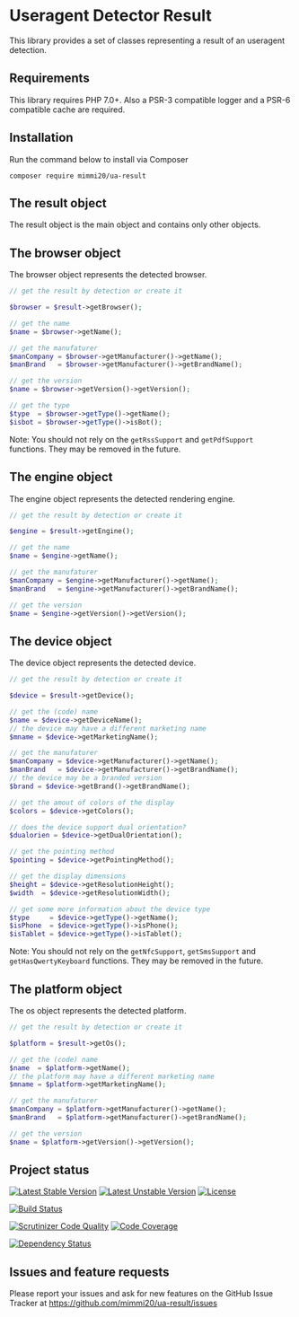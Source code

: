 Useragent Detector Result
=========================

This library provides a set of classes representing a result of an useragent detection.

Requirements
------------

This library requires PHP 7.0+.
Also a PSR-3 compatible logger and a PSR-6 compatible cache are required.

Installation
------------

Run the command below to install via Composer

```shell
composer require mimmi20/ua-result
```

The result object
-----------------

The result object is the main object and contains only other objects.

The browser object
------------------

The browser object represents the detected browser.

```php
// get the result by detection or create it

$browser = $result->getBrowser();

// get the name
$name = $browser->getName();

// get the manufaturer
$manCompany = $browser->getManufacturer()->getName();
$manBrand   = $browser->getManufacturer()->getBrandName();

// get the version
$name = $browser->getVersion()->getVersion();

// get the type
$type  = $browser->getType()->getName();
$isbot = $browser->getType()->isBot();
```

Note:
You should not rely on the `getRssSupport` and `getPdfSupport` functions. They may be removed in the future.

The engine object
-----------------

The engine object represents the detected rendering engine.

```php
// get the result by detection or create it

$engine = $result->getEngine();

// get the name
$name = $engine->getName();

// get the manufaturer
$manCompany = $engine->getManufacturer()->getName();
$manBrand   = $engine->getManufacturer()->getBrandName();

// get the version
$name = $engine->getVersion()->getVersion();
```

The device object
-----------------

The device object represents the detected device.

```php
// get the result by detection or create it

$device = $result->getDevice();

// get the (code) name
$name = $device->getDeviceName();
// the device may have a different marketing name
$mname = $device->getMarketingName();

// get the manufaturer
$manCompany = $device->getManufacturer()->getName();
$manBrand   = $device->getManufacturer()->getBrandName();
// the device may be a branded version
$brand = $device->getBrand()->getBrandName();

// get the amout of colors of the display
$colors = $device->getColors();

// does the device support dual orientation?
$dualorien = $device->getDualOrientation();

// get the pointing method
$pointing = $device->getPointingMethod();

// get the display dimensions
$height = $device->getResolutionHeight();
$width  = $device->getResolutionWidth();

// get some more information about the device type
$type     = $device->getType()->getName();
$isPhone  = $device->getType()->isPhone();
$isTablet = $device->getType()->isTablet();
```

Note:
You should not rely on the `getNfcSupport`, `getSmsSupport` and `getHasQwertyKeyboard` functions. They may be removed in the future.

The platform object
-------------------

The os object represents the detected platform.

```php
// get the result by detection or create it

$platform = $result->getOs();

// get the (code) name
$name  = $platform->getName();
// the platform may have a different marketing name
$mname = $platform->getMarketingName();

// get the manufaturer
$manCompany = $platform->getManufacturer()->getName();
$manBrand   = $platform->getManufacturer()->getBrandName();

// get the version
$name = $platform->getVersion()->getVersion();
```

Project status
--------------

[![Latest Stable Version](https://poser.pugx.org/mimmi20/ua-result/v/stable)](https://packagist.org/packages/mimmi20/ua-result)
[![Latest Unstable Version](https://poser.pugx.org/mimmi20/ua-result/v/unstable)](https://packagist.org/packages/mimmi20/ua-result)
[![License](https://poser.pugx.org/mimmi20/ua-result/license)](https://packagist.org/packages/mimmi20/ua-result)

[![Build Status](https://api.travis-ci.org/mimmi20/ua-result.png?branch=master)](https://travis-ci.org/mimmi20/ua-result)

[![Scrutinizer Code Quality](https://scrutinizer-ci.com/g/mimmi20/ua-result/badges/quality-score.png?b=master)](https://scrutinizer-ci.com/g/mimmi20/ua-result/?branch=master)
[![Code Coverage](https://scrutinizer-ci.com/g/mimmi20/ua-result/badges/coverage.png?b=master)](https://scrutinizer-ci.com/g/mimmi20/ua-result/?branch=master)

[![Dependency Status](https://www.versioneye.com/user/projects/588d13bfc64626004e05797a/badge.svg?style=flat-square)](https://www.versioneye.com/user/projects/588d13bfc64626004e05797a)

Issues and feature requests
---------------------------

Please report your issues and ask for new features on the GitHub Issue Tracker
at https://github.com/mimmi20/ua-result/issues